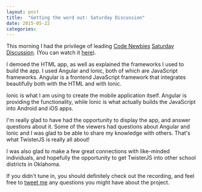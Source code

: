 ```yaml
---
layout: post
title:  "Getting the word out: Saturday Discussion"
date: 2015-05-22
categories:
---
```

This morning I had the privilege of leading [Code Newbies](http://www.codenewbie.org/) [Saturday Discussion](http://www.codenewbie.org/blogs/saturday-discussion). (You can watch it [here](https://plus.google.com/events/c3rtn7g5g3ott25mnqigkmlp490)).

I demoed the HTML app, as well as explained the frameworks I used to build the app. I used Angular and Ionic, both of which are JavaScript frameworks. Angular is a frontend JavaScript framework that integrates beautifully both with the HTML and with Ionic.

Ionic is what I am using to create the mobile application itself. Angular is providing the functionality, while Ionic is what actually builds the JavaScript into Android and iOS apps.

I'm really glad to have had the opportunity to display the app, and answer questions about it. Some of the viewers had questions about Angular and Ionic and I was glad to be able to share my knowledge with others. That's what TwisterJS is really all about!

I was also glad to make a few great connections with like-minded individuals, and hopefully the opportunity to get TwisterJS into other school districts in Oklahoma.

If you didn't tune in, you should definitely check out the recording, and feel free to [tweet me](https://twitter.com/carmalou) any questions you might have about the project.
